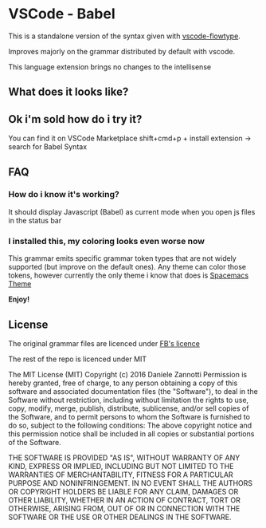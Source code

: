 # VSCode - Babel
This is a standalone version of the syntax given with [vscode-flowtype](https://github.com/flowtype/flow-for-vscode).

Improves majorly on the grammar distributed by default with vscode.

This language extension brings no changes to the intellisense

## What does it looks like?

## Ok i'm sold how do i try it?
You can find it on VSCode Marketplace
shift+cmd+p + install extension -> search for Babel Syntax

## FAQ
### How do i know it's working?
It should display Javascript (Babel) as current mode when you open js files in the status bar

### I installed this, my coloring looks even worse now
This grammar emits specific grammar token types that are not widely supported (but improve on the default ones).
Any theme can color those tokens, however currently the only theme i know that does is [Spacemacs Theme](https://github.com/dzannotti/vscode-theme-spacemacs)

**Enjoy!**


## License

The original grammar files are licenced under [FB's licence](https://raw.githubusercontent.com/flowtype/flow-for-vscode/master/LICENSE)

The rest of the repo is licenced under MIT

The MIT License (MIT)
Copyright (c) 2016 Daniele Zannotti
Permission is hereby granted, free of charge, to any person obtaining a copy of this software and associated documentation files (the "Software"), to deal in the Software without restriction, including without limitation the rights to use, copy, modify, merge, publish, distribute, sublicense, and/or sell copies of the Software, and to permit persons to whom the Software is furnished to do so, subject to the following conditions:
The above copyright notice and this permission notice shall be included in all copies or substantial portions of the Software.

THE SOFTWARE IS PROVIDED "AS IS", WITHOUT WARRANTY OF ANY KIND, EXPRESS OR IMPLIED, INCLUDING BUT NOT LIMITED TO THE WARRANTIES OF MERCHANTABILITY, FITNESS FOR A PARTICULAR PURPOSE AND NONINFRINGEMENT. IN NO EVENT SHALL THE AUTHORS OR COPYRIGHT HOLDERS BE LIABLE FOR ANY CLAIM, DAMAGES OR OTHER LIABILITY, WHETHER IN AN ACTION OF CONTRACT, TORT OR OTHERWISE, ARISING FROM, OUT OF OR IN CONNECTION WITH THE SOFTWARE OR THE USE OR OTHER DEALINGS IN THE SOFTWARE.


